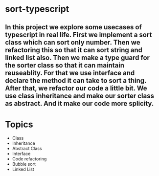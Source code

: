 # sort-typescript

## In this project we explore some usecases of typescript in real life. First we implement a sort class which can sort only number. Then we refactoring this so that it can sort string and linked list also. Then we make a type guard for the sorter class so that it can maintain reuseablity. For that we use interface and declare the method it can take to sort a thing. After that, we refactor our code a little bit. We use class inheritance and make our sorter class as abstract. And it make our code more splicity.

# Topics

- Class
- Inheritance
- Abstract Class
- Interface
- Code refactoring
- Bubble sort
- Linked List

